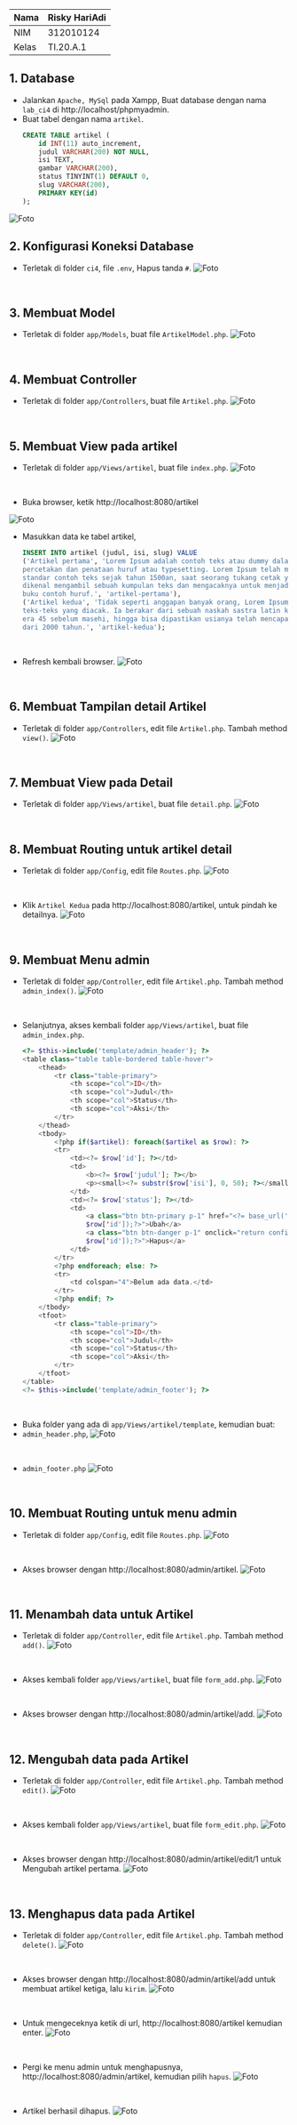 | Nama      | Risky HariAdi |
| ----------- | ----------- |
| NIM     | 312010124    |
| Kelas   | TI.20.A.1        |

## 1. Database
- Jalankan ``Apache, MySql`` pada Xampp, Buat database dengan nama ``lab_ci4`` di http://localhost/phpmyadmin.
- Buat tabel dengan nama ``artikel``.
    ```sql
    CREATE TABLE artikel (
        id INT(11) auto_increment,
        judul VARCHAR(200) NOT NULL,
        isi TEXT,
        gambar VARCHAR(200),
        status TINYINT(1) DEFAULT 0,
        slug VARCHAR(200),
        PRIMARY KEY(id)
    );
    ```
![Foto](foto/labci4.png)
<br>

## 2. Konfigurasi Koneksi Database
- Terletak di folder ``ci4``, file `.env`, Hapus tanda `#`.
![Foto](foto/env.png)
<br>

## 3. Membuat Model 
- Terletak di folder `app/Models`, buat file `ArtikelModel.php`.
![Foto](foto/model.png)
<br>

## 4. Membuat Controller 
- Terletak di folder `app/Controllers`, buat file `Artikel.php`.
![Foto](foto/artikel.png)
<br>

## 5. Membuat View pada artikel 
- Terletak di folder `app/Views/artikel`, buat file `index.php`.
![Foto](foto/index.png)
<br>

- Buka browser, ketik http://localhost:8080/artikel 

![Foto](foto/index2.png)
<br>

- Masukkan data ke tabel artikel,
    ```sql
    INSERT INTO artikel (judul, isi, slug) VALUE
    ('Artikel pertama', 'Lorem Ipsum adalah contoh teks atau dummy dalam industri 
    percetakan dan penataan huruf atau typesetting. Lorem Ipsum telah menjadi 
    standar contoh teks sejak tahun 1500an, saat seorang tukang cetak yang tidak 
    dikenal mengambil sebuah kumpulan teks dan mengacaknya untuk menjadi sebuah 
    buku contoh huruf.', 'artikel-pertama'), 
    ('Artikel kedua', 'Tidak seperti anggapan banyak orang, Lorem Ipsum bukanlah 
    teks-teks yang diacak. Ia berakar dari sebuah naskah sastra latin klasik dari 
    era 45 sebelum masehi, hingga bisa dipastikan usianya telah mencapai lebih 
    dari 2000 tahun.', 'artikel-kedua');
    ``` 
<br>

- Refresh kembali browser.
![Foto](foto/artikel2.png)
<br>

## 6. Membuat Tampilan detail Artikel
- Terletak di folder `app/Controllers`, edit file `Artikel.php`. Tambah method ``view()``.
![Foto](foto/artikel1.png)
<br>

## 7. Membuat View pada Detail
- Terletak di folder `app/Views/artikel`, buat file `detail.php`.
![Foto](foto/detail.png)
<br>

## 8. Membuat Routing untuk artikel detail
- Terletak di folder `app/Config`, edit file `Routes.php`.
![Foto](foto/routes.png)
<br>

- Klik `Artikel Kedua` pada http://localhost:8080/artikel, untuk pindah ke detailnya.
![Foto](foto/artikel22.png)
<br>

## 9. Membuat Menu admin
- Terletak di folder `app/Controller`, edit file `Artikel.php`. Tambah method `admin_index()`.
![Foto](foto/index11.png)
<br>

- Selanjutnya, akses kembali folder `app/Views/artikel`, buat file `admin_index.php`.
    ```php
    <?= $this->include('template/admin_header'); ?>
    <table class="table table-bordered table-hover">
        <thead>
            <tr class="table-primary">
                <th scope="col">ID</th>
                <th scope="col">Judul</th>
                <th scope="col">Status</th>
                <th scope="col">Aksi</th>
            </tr>
        </thead>
        <tbody>
            <?php if($artikel): foreach($artikel as $row): ?>
            <tr>
                <td><?= $row['id']; ?></td>
                <td>
                    <b><?= $row['judul']; ?></b>
                    <p><small><?= substr($row['isi'], 0, 50); ?></small></p>
                </td>
                <td><?= $row['status']; ?></td>
                <td>
                    <a class="btn btn-primary p-1" href="<?= base_url('/admin/artikel/edit/' . 
                    $row['id']);?>">Ubah</a>
                    <a class="btn btn-danger p-1" onclick="return confirm('Yakin menghapus data?');" href="<?= base_url('/admin/artikel/delete/' . 
                    $row['id']);?>">Hapus</a>
                </td>
            </tr>
            <?php endforeach; else: ?>
            <tr>
                <td colspan="4">Belum ada data.</td>
            </tr>
            <?php endif; ?>
        </tbody>
        <tfoot>
            <tr class="table-primary">
                <th scope="col">ID</th>
                <th scope="col">Judul</th>
                <th scope="col">Status</th>
                <th scope="col">Aksi</th>
            </tr>
        </tfoot>
    </table>
    <?= $this->include('template/admin_footer'); ?>
    ```
<br>

- Buka folder yang ada di ``app/Views/artikel/template``, kemudian buat:
- ``admin_header.php``,
![Foto](foto/1212.png)
<br>

- ``admin_footer.php``
![Foto](foto/1111.png)
<br>

## 10. Membuat Routing untuk menu admin
- Terletak di folder `app/Config`, edit file `Routes.php`.
![Foto](foto/routes1.png)
<br>

- Akses browser dengan http://localhost:8080/admin/artikel.
![Foto](foto/ending12.png)
<br>

## 11. Menambah data untuk Artikel
- Terletak di folder `app/Controller`, edit file `Artikel.php`. Tambah method `add()`.
![Foto](foto/artikelphp.png)
<br>

- Akses kembali folder `app/Views/artikel`, buat file `form_add.php`.
![Foto](foto/formphp.png)
<br>

- Akses browser dengan http://localhost:8080/admin/artikel/add.
![Foto](foto/admin.png)
<br>

## 12. Mengubah data pada Artikel
- Terletak di folder `app/Controller`, edit file `Artikel.php`. Tambah method `edit()`.
![Foto](foto/artikel11.png)
<br>

- Akses kembali folder `app/Views/artikel`, buat file `form_edit.php`.
![Foto](foto/formedit.png)
<br>

- Akses browser dengan http://localhost:8080/admin/artikel/edit/1 untuk Mengubah artikel pertama.
![Foto](foto/formedit.png)
<br>

## 13. Menghapus data pada Artikel
- Terletak di folder `app/Controller`, edit file `Artikel.php`. Tambah method `delete()`.
![Foto](foto/data.png)
<br>

- Akses browser dengan http://localhost:8080/admin/artikel/add untuk membuat artikel ketiga, lalu `kirim`.
![Foto](foto/web12.png)
<br>

- Untuk mengeceknya ketik di url, http://localhost:8080/artikel kemudian enter.
![Foto](foto/lab12.png)
<br>

- Pergi ke menu admin untuk menghapusnya, http://localhost:8080/admin/artikel, kemudian pilih `hapus`.
![Foto](foto/delet.png)
<br>

- Artikel berhasil dihapus.
![Foto](foto/kelar.png)
<br>
</div>
